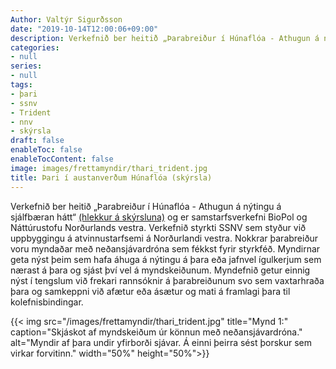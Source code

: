 ```yaml
---
Author: Valtýr Sigurðsson
date: "2019-10-14T12:00:06+09:00"
description: Verkefnið ber heitið „Þarabreiður í Húnaflóa - Athugun á nýtingu á sjálfbæran hátt“ og er samstarfsverkefni BioPol og Náttúrustofu Norðurlands vestra.  Verkefnið styrkti SSNV sem styður við uppbyggingu...
categories:
- null
series:
- null
tags:
- þari
- ssnv
- Trident
- nnv
- skýrsla
draft: false
enableToc: false
enableTocContent: false
image: images/frettamyndir/thari_trident.jpg
title: Þari í austanverðum Húnaflóa (skýrsla)
---
```


Verkefnið ber heitið „Þarabreiður í Húnaflóa - Athugun á nýtingu á sjálfbæran hátt“ [(hlekkur á skýrsluna)](https://harkanatta.github.io/ssnv_trident/) og er samstarfsverkefni BioPol og Náttúrustofu Norðurlands vestra.  Verkefnið styrkti SSNV sem styður við uppbyggingu á atvinnustarfsemi á Norðurlandi vestra. Nokkrar þarabreiður voru myndaðar með neðansjávardróna sem fékkst fyrir styrkféð. Myndirnar geta nýst þeim sem hafa áhuga á nýtingu á þara eða jafnvel ígulkerjum sem nærast á þara og sjást því vel á myndskeiðunum. Myndefnið getur einnig nýst í tengslum við frekari rannsóknir á þarabreiðunum svo sem vaxtarhraða þara og samkeppni við afætur eða ásætur og mati á framlagi þara til kolefnisbindingar.

{{< img src="/images/frettamyndir/thari_trident.jpg" title="Mynd 1:" caption="Skjáskot af myndskeiðum úr könnun með neðansjávardróna." alt="Myndir af þara undir yfirborði sjávar. Á einni þeirra sést þorskur sem virkar forvitinn." width="50%" height="50%">}}